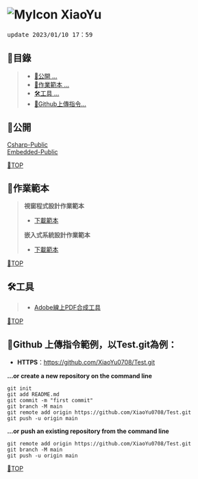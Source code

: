 # ![MyIcon](https://avatars.githubusercontent.com/u/68182187?s=22&v=4) XiaoYu

<pre>update 2023/01/10 17：59</pre>

## 📂目錄
>- [🎈公開 ... ](#公開)
>- [📒作業範本 ... ](#作業範本)
>- [🛠工具 ... ](#工具)
>- [🍷Github上傳指令...](#github-上傳指令範例以testgit為例)

## 🎈公開
[Csharp-Public](https://github.com/XiaoYu0708/Csharp-Public)  
[Embedded-Public](https://github.com/XiaoYu0708/Embedded-Public)

[📍TOP](#)

## 📒作業範本
> **視窗程式設計作業範本**
>- [下載範本](https://github.com/XiaoYu0708/XiaoYu0708/raw/main/5a9g00XXexX.docx)
>
> **嵌入式系統設計作業範本**
>- [下載範本](https://github.com/XiaoYu0708/XiaoYu0708/raw/main/5a9g00XX.docx)

[📍TOP](#)
 
## 🛠工具
>- [Adobe線上PDF合成工具](https://www.adobe.com/tw/acrobat/online/merge-pdf.html)

[📍TOP](#)


## 🍷Github 上傳指令範例，以Test.git為例：

- **HTTPS**：https://github.com/XiaoYu0708/Test.git

**…or create a new repository on the command line**
```
git init
git add README.md
git commit -m "first commit"
git branch -M main
git remote add origin https://github.com/XiaoYu0708/Test.git
git push -u origin main
```
**…or push an existing repository from the command line**
```
git remote add origin https://github.com/XiaoYu0708/Test.git
git branch -M main
git push -u origin main
```

[📍TOP](#)
